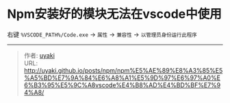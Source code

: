 # Npm安装好的模块无法在vscode中使用


<!--more-->

右键 `%VSCODE_PATH%/Code.exe` -> `属性` -> `兼容性` -> `以管理员身份运行此程序`

---

> 作者: [uyaki](https://www.github.com/uyaki)  
> URL: http://uyaki.github.io/posts/npm/npm%E5%AE%89%E8%A3%85%E5%A5%BD%E7%9A%84%E6%A8%A1%E5%9D%97%E6%97%A0%E6%B3%95%E5%9C%A8vscode%E4%B8%AD%E4%BD%BF%E7%94%A8/  

